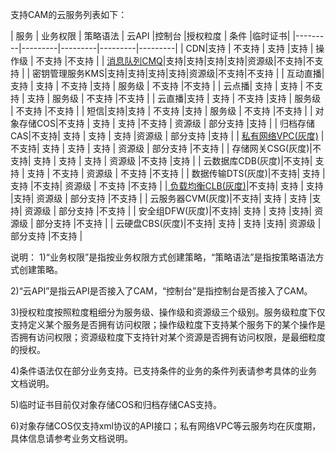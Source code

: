 
支持CAM的云服务列表如下：

| 服务  | 业务权限  | 策略语法 | 云API |控制台  |授权粒度 | 条件 |临时证书|
|---------|---------|---------|---------|---------|
| CDN|支持 | 不支持 | 	支持 |支持 |  操作级 | 不支持 |不支持 |
| [消息队列CMQ](https://www.qcloud.com/document/product/406/8621)|支持|支持|支持|支持|资源级|不支持|不支持 |
| 密钥管理服务KMS|支持|支持|支持|支持|资源级|不支持|不支持 |
| 互动直播|支持 | 支持 | 不支持 |支持 |  服务级 | 不支持 |不支持 |
| 云点播|  支持 | 支持 | 不支持 | 支持 | 服务级 | 不支持 |不支持 |
| 云直播|支持 | 支持 | 不支持 |支持  | 服务级 | 不支持 |不支持 |
| 短信|支持|支持 | 不支持 |支持 | 服务级 | 不支持 |不支持 |
| 对象存储COS|不支持 | 支持 | 支持 |不支持 | 资源级 | 部分支持 |支持 |
| 归档存储CAS|不支持| 支持 | 支持  | 支持  |资源级 | 部分支持 |支持 |
| [私有网络VPC(灰度)](https://www.qcloud.com/document/product/215/9510) |不支持|  支持 | 支持  | 支持 | 资源级 | 部分支持 |不支持 |
| 存储网关CSG(灰度)|不支持| 支持 | 支持 | 支持  | 资源级 |不支持 |支持 |
| 云数据库CDB(灰度)|不支持| 支持 | 支持  | 不支持  | 资源级 | 不支持 |不支持 |
| 数据传输DTS(灰度)|不支持| 支持 | 支持  |不支持| 资源级 | 不支持 |不支持 |
|[ 负载均衡CLB(灰度)](https://www.qcloud.com/document/product/214/9779 )|不支持| 支持 | 支持  |支持| 资源级 | 部分支持 |不支持 |
| 云服务器CVM(灰度)|不支持| 支持 | 支持  |支持| 资源级 | 部分支持 |不支持 |
| 安全组DFW(灰度)|不支持| 支持 | 支持  |支持| 资源级 | 部分支持 |不支持 |
| 云硬盘CBS(灰度)|不支持| 支持 | 支持  |支持| 资源级 | 部分支持 |不支持 |

说明：
1)“业务权限”是指按业务权限方式创建策略，“策略语法”是指按策略语法方式创建策略。

2)“云API”是指云API是否接入了CAM，“控制台”是指控制台是否接入了CAM。 

3)授权粒度按照粒度粗细分为服务级、操作级和资源级三个级别。服务级粒度下仅支持定义某个服务是否拥有访问权限；操作级粒度下支持某个服务下的某个操作是否拥有访问权限；资源级粒度下支持针对某个资源是否拥有访问权限，是最细粒度的授权。

4)条件语法仅在部分业务支持。已支持条件的业务的条件列表请参考具体的业务文档说明。

5)临时证书目前仅对象存储COS和归档存储CAS支持。

6)对象存储COS仅支持xml协议的API接口；私有网络VPC等云服务均在灰度期，具体信息请参考业务文档说明。

